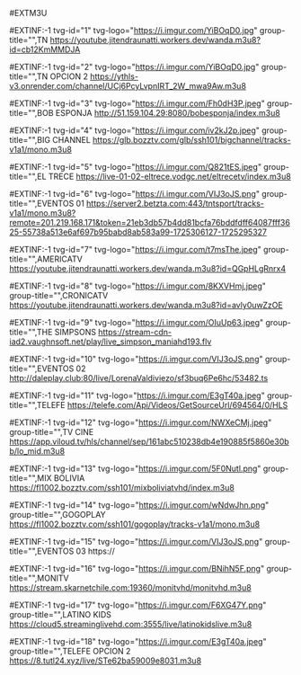 #EXTM3U

#EXTINF:-1 tvg-id="1" tvg-logo="https://i.imgur.com/YiBOqD0.jpg" group-title="",TN 
https://youtube.jitendraunatti.workers.dev/wanda.m3u8?id=cb12KmMMDJA

#EXTINF:-1 tvg-id="2" tvg-logo="https://i.imgur.com/YiBOqD0.jpg" group-title="",TN OPCION 2
https://ythls-v3.onrender.com/channel/UCj6PcyLvpnIRT_2W_mwa9Aw.m3u8

#EXTINF:-1 tvg-id="3" tvg-logo="https://i.imgur.com/Fh0dH3P.jpeg" group-title="",BOB ESPONJA
http://51.159.104.29:8080/bobesponja/index.m3u8

#EXTINF:-1 tvg-id="4" tvg-logo="https://i.imgur.com/iv2kJ2p.jpeg" group-title="",BIG CHANNEL
https://glb.bozztv.com/glb/ssh101/bigchannel/tracks-v1a1/mono.m3u8

#EXTINF:-1 tvg-id="5" tvg-logo="https://i.imgur.com/Q821tES.jpeg" group-title="",EL TRECE
https://live-01-02-eltrece.vodgc.net/eltrecetv/index.m3u8

#EXTINF:-1 tvg-id="6" tvg-logo="https://i.imgur.com/VIJ3oJS.png" group-title="",EVENTOS 01
https://server2.betzta.com:443/tntsport/tracks-v1a1/mono.m3u8?remote=201.219.168.171&token=21eb3db57b4dd81bcfa76bddfdff64087fff3625-55738a513e6af697b95babd8ab583a99-1725306127-1725295327

#EXTINF:-1 tvg-id="7" tvg-logo="https://i.imgur.com/t7msThe.jpeg" group-title="",AMERICATV
https://youtube.jitendraunatti.workers.dev/wanda.m3u8?id=QGpHLgRnrx4

#EXTINF:-1 tvg-id="8" tvg-logo="https://i.imgur.com/8KXVHmj.jpeg" group-title="",CRONICATV
https://youtube.jitendraunatti.workers.dev/wanda.m3u8?id=avly0uwZzOE

#EXTINF:-1 tvg-id="9" tvg-logo="https://i.imgur.com/OIuUp63.jpeg" group-title="",THE SIMPSONS
https://stream-cdn-iad2.vaughnsoft.net/play/live_simpson_maniahd193.flv

#EXTINF:-1 tvg-id="10" tvg-logo="https://i.imgur.com/VIJ3oJS.png" group-title="",EVENTOS 02
http://daleplay.club:80/live/LorenaValdiviezo/sf3buq6Pe6hc/53482.ts

#EXTINF:-1 tvg-id="11" tvg-logo="https://i.imgur.com/E3gT40a.jpeg" group-title="",TELEFE
https://telefe.com/Api/Videos/GetSourceUrl/694564/0/HLS

#EXTINF:-1 tvg-id="12" tvg-logo="https://i.imgur.com/NWXeCMj.jpeg" group-title="",TV CINE
https://app.viloud.tv/hls/channel/sep/161abc510238db4e190885f5860e30bb/lo_mid.m3u8

#EXTINF:-1 tvg-id="13" tvg-logo="https://i.imgur.com/5F0Nutl.png" group-title="",MIX BOLIVIA
https://fl1002.bozztv.com/ssh101/mixboliviatvhd/index.m3u8

#EXTINF:-1 tvg-id="14" tvg-logo="https://i.imgur.com/wNdwJhn.png" group-title="",GOGOPLAY
https://fl1002.bozztv.com/ssh101/gogoplay/tracks-v1a1/mono.m3u8

#EXTINF:-1 tvg-id="15" tvg-logo="https://i.imgur.com/VIJ3oJS.png" group-title="",EVENTOS 03
https://

#EXTINF:-1 tvg-id="16" tvg-logo="https://i.imgur.com/BNihN5F.png" group-title="",MONITV
https://stream.skarnetchile.com:19360/monitvhd/monitvhd.m3u8

#EXTINF:-1 tvg-id="17" tvg-logo="https://i.imgur.com/F6XG47Y.png" group-title="",LATINO KIDS
https://cloud5.streaminglivehd.com:3555/live/latinokidslive.m3u8

#EXTINF:-1 tvg-id="18" tvg-logo="https://i.imgur.com/E3gT40a.jpeg" group-title="",TELEFE OPCION 2
https://8.tutl24.xyz/live/STe62ba59009e8031.m3u8

